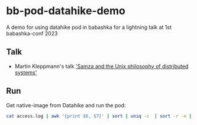 # bb-pod-datahike-demo
A demo for using datahike pod in babashka for a lightning talk at 1st babashka-conf 2023

## Talk
- Martin Kleppmann's talk ['Samza and the Unix philosophy of distributed systems'](https://martin.kleppmann.com/2015/08/05/samza-unix-philosophy-at-huguk.html)
## Run
Get native-image from Datahike and run the pod:
```bash
cat access.log | awk '{print $6, $7}' | sort | uniq -c  | sort -r -n | head -n 500 | bb lightning.clj
```

